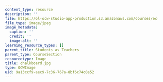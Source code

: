 ```yaml
---
content_type: resource
description: ''
file: https://ol-ocw-studio-app-production.s3.amazonaws.com/courses/ec-719-d-lab-water-climate-change-and-health-spring-2019/9a13ccf9aec97c36767a8bf6c74c0e52_chalkboard.jpg
file_type: image/jpeg
image_metadata:
  caption: ''
  credit: ''
  image-alt: ''
learning_resource_types: []
parent_title: Students as Teachers
parent_type: CourseSection
resourcetype: Image
title: chalkboard.jpg
type: OCWImage
uid: 9a13ccf9-aec9-7c36-767a-8bf6c74c0e52
---
```

